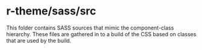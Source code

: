 # r-theme/sass/src

This folder contains SASS sources that mimic the component-class hierarchy. These files
are gathered in to a build of the CSS based on classes that are used by the build.
